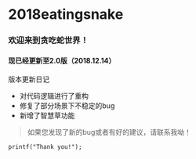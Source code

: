 # 2018eatingsnake

### 欢迎来到贪吃蛇世界！

#### 现已经更新至2.0版（2018.12.14）

版本更新日记  

* 对代码逻辑进行了重构
* 修复了部分场景下不稳定的bug
* 新增了智慧草功能

> 如果您发现了新的bug或者有好的建议，请联系我呦！

`printf("Thank you!");`
